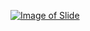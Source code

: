 [![Image of Slide](http://image.slidesharecdn.com/inputoutput-160229095310/95/unit-3-input-and-output-1-638.jpg?cb=1456739648)](http://www.slideshare.net/AshimLamichhane/unit-3-input-and-output)